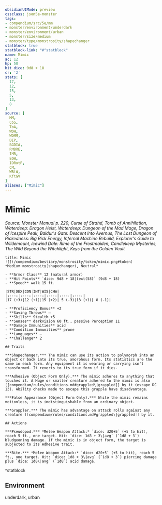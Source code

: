 ```yaml
---
obsidianUIMode: preview
cssclass: json5e-monster
tags:
- compendium/src/5e/mm
- monster/environment/underdark
- monster/environment/urban
- monster/size/medium
- monster/type/monstrosity/shapechanger
statblock: true
statblock-link: "#^statblock"
name: Mimic
ac: 12
hp: 58
hit_dice: 9d8 + 18
cr: '2'
stats: [
  17,
  12,
  15,
  5,
  13,
  8
]
source: [
  MM,
  CoS,
  ToA,
  WDH,
  WDMM,
  DIP,
  BGDIA,
  RMBRE,
  IMR,
  EGW,
  IDRotF,
  CM,
  WBtW,
  KftGV
]
aliases: ["Mimic"]
---
```

# Mimic
*Source: Monster Manual p. 220, Curse of Strahd, Tomb of Annihilation, Waterdeep: Dragon Heist, Waterdeep: Dungeon of the Mad Mage, Dragon of Icespire Peak, Baldur's Gate: Descent Into Avernus, The Lost Dungeon of Rickedness: Big Rick Energy, Infernal Machine Rebuild, Explorer's Guide to Wildemount, Icewind Dale: Rime of the Frostmaiden, Candlekeep Mysteries, The Wild Beyond the Witchlight, Keys from the Golden Vault*  

```ad-statblock
title: Mimic
![](/compendium/bestiary/monstrosity/token/mimic.png#token)
*Medium monstrosity(shapechanger), Neutral*

- **Armor Class** 12 (natural armor)
- **Hit Points** `dice: 9d8 + 18|text(58)` (9d8 + 18) 
- **Speed** walk 15 ft.

|STR|DEX|CON|INT|WIS|CHA|
|:---:|:---:|:---:|:---:|:---:|:---:|
|17 (+3)|12 (+1)|15 (+2)| 5 (-3)|13 (+1)| 8 (-1)|

- **Proficiency Bonus** +2
- **Saving Throws** ⏤
- **Skills** Stealth +5
- **Senses** darkvision 60 ft., passive Perception 11
- **Damage Immunities** acid
- **Condition Immunities** prone
- **Languages** —
- **Challenge** 2

## Traits

***Shapechanger.*** The mimic can use its action to polymorph into an object or back into its true, amorphous form. Its statistics are the same in each form. Any equipment it is wearing or carrying isn't transformed. It reverts to its true form if it dies.

***Adhesive (Object Form Only).*** The mimic adheres to anything that touches it. A Huge or smaller creature adhered to the mimic is also [[compendium/rules/conditions.md#grappled\|grappled]] by it (escape DC 13). Ability checks made to escape this grapple have disadvantage.

***False Appearance (Object Form Only).*** While the mimic remains motionless, it is indistinguishable from an ordinary object.

***Grappler.*** The mimic has advantage on attack rolls against any creature [[compendium/rules/conditions.md#grappled\|grappled]] by it.

## Actions

***Pseudopod.*** *Melee Weapon Attack:* `dice: d20+5` (+5 to hit), reach 5 ft., one target. Hit: `dice: 1d8 + 3\|avg` (`1d8 + 3`) bludgeoning damage. If the mimic is in object form, the target is subjected to its Adhesive trait.

***Bite.*** *Melee Weapon Attack:* `dice: d20+5` (+5 to hit), reach 5 ft., one target. Hit: `dice: 1d8 + 3\|avg` (`1d8 + 3`) piercing damage plus `dice: 1d8\|avg` (`1d8`) acid damage.
```
^statblock

## Environment

underdark, urban